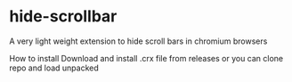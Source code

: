 # hide-scrollbar
A very light weight extension to hide scroll bars in chromium browsers

How to install 
Download and install .crx file from releases
or you can clone repo and load unpacked
